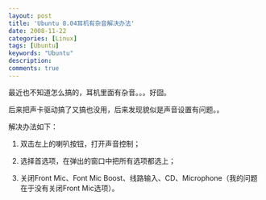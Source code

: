 ```yaml
---
layout: post
title: 'Ubuntu 8.04耳机有杂音解决办法'
date: 2008-11-22
categories: [Linux]
tags: [Ubuntu]
keywords: "Ubuntu"
description: 
comments: true
---
```


最近也不知道怎么搞的，耳机里面有杂音。。。好囧。

后来把声卡驱动搞了又搞也没用，后来发现貌似是声音设置有问题。。

解决办法如下：

1. 双击左上的喇叭按钮，打开声音控制；

2. 选择首选项，在弹出的窗口中把所有选项都选上；

3. 关闭Front Mic、Font Mic Boost、线路输入、CD、Microphone（我的问题在于没有关闭Front Mic选项）。